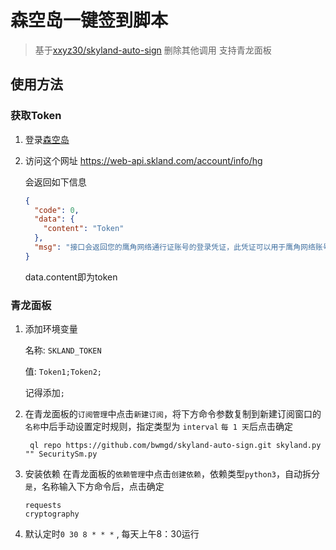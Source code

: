 # 森空岛一键签到脚本

> 基于[xxyz30/skyland-auto-sign](https://gitee.com/FancyCabbage/skyland-auto-sign)
> 删除其他调用 支持青龙面板

## 使用方法

### 获取Token

1. 登录[森空岛](https://www.skland.com/)

2. 访问这个网址 https://web-api.skland.com/account/info/hg

   会返回如下信息

   ```json
   {
     "code": 0,
     "data": {
       "content": "Token"
     },
     "msg": "接口会返回您的鹰角网络通行证账号的登录凭证，此凭证可以用于鹰角网络账号系统校验您登录的有效性。泄露登录凭证属于极度危险操作，为了您的账号安全，请勿将此凭证以任何形式告知他人！"
   }
   ```
   data.content即为token

### 青龙面板

1. 添加环境变量

   名称: `SKLAND_TOKEN`

   值: `Token1;Token2;`

   记得添加`;`

2. 在青龙面板的`订阅管理`中点击`新建订阅`，将下方命令参数复制到新建订阅窗口的`名称`中后手动设置定时规则，指定类型为
   `interval` `每 1 天`后点击确定
   ```
    ql repo https://github.com/bwmgd/skyland-auto-sign.git skyland.py "" SecuritySm.py
   ```

3. 安装依赖
   在青龙面板的`依赖管理`中点击`创建依赖`，依赖类型`python3`，自动拆分`是`，名称输入下方命令后，点击确定
   ```
   requests
   cryptography
   ```

4. 默认定时`0 30 8 * * *` , 每天上午8：30运行


